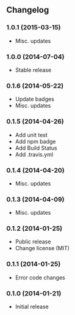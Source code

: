 ## Changelog

### 1.0.1 (2015-03-15)

* Misc. updates

### 1.0.0 (2014-07-04)

* Stable release

### 0.1.6 (2014-05-22)

* Update badges
* Misc. updates

### 0.1.5 (2014-04-26)

* Add unit test
* Add npm badge
* Add Build Status
* Add .travis.yml

### 0.1.4 (2014-04-20)

* Misc. updates

### 0.1.3 (2014-04-09)

* Misc. updates

### 0.1.2 (2014-01-25)

* Public release
* Change license (MIT)

### 0.1.1 (2014-01-25)

* Error code changes

### 0.1.0 (2014-01-21)

* Initial release